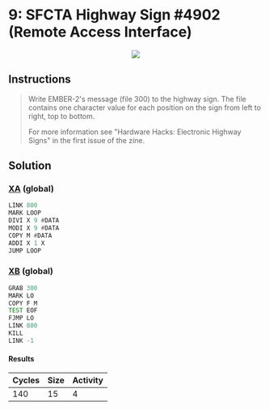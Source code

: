 # 9: SFCTA Highway Sign #4902 (Remote Access Interface)

<div align="center"><img src="EXAPUNKS - SFCTA Highway Sign #4902 (140, 15, 4, 2023-12-01-13-06-11).gif" /></div>

## Instructions
> Write EMBER-2's message (file 300) to the highway sign. The file contains one character value for each position on the sign from left to right, top to bottom.
> 
> For more information see "Hardware Hacks: Electronic Highway Signs" in the first issue of the zine.

## Solution

### [XA](XA.exa) (global)
```asm
LINK 800
MARK LOOP
DIVI X 9 #DATA
MODI X 9 #DATA
COPY M #DATA
ADDI X 1 X
JUMP LOOP
```

### [XB](XB.exa) (global)
```asm
GRAB 300
MARK LO
COPY F M
TEST EOF
FJMP LO
LINK 800
KILL
LINK -1
```

#### Results
| Cycles | Size | Activity |
|--------|------|----------|
| 140    | 15   | 4        |
